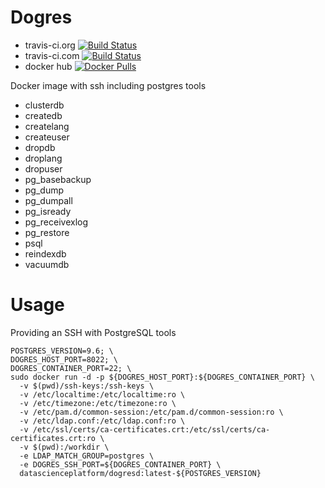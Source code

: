 # Dogres

- travis-ci.org [![Build Status](https://travis-ci.org/Data-Science-Platform/dogres.svg?branch=master)](https://travis-ci.org/Data-Science-Platform/dogres)
- travis-ci.com [![Build Status](https://travis-ci.com/Data-Science-Platform/dogres.svg?branch=master)](https://travis-ci.com/Data-Science-Platform/dogres)
- docker hub [![Docker Pulls](https://img.shields.io/docker/pulls/datascienceplatform/dogresd.svg?maxAge=2592000)](https://hub.docker.com/r/datascienceplatform/dogresd/)

Docker image with ssh including postgres tools

- clusterdb
- createdb
- createlang
- createuser
- dropdb
- droplang
- dropuser
- pg_basebackup
- pg_dump
- pg_dumpall
- pg_isready
- pg_receivexlog
- pg_restore
- psql
- reindexdb
- vacuumdb

# Usage

Providing an SSH with PostgreSQL tools
```
POSTGRES_VERSION=9.6; \
DOGRES_HOST_PORT=8022; \
DOGRES_CONTAINER_PORT=22; \
sudo docker run -d -p ${DOGRES_HOST_PORT}:${DOGRES_CONTAINER_PORT} \
  -v $(pwd)/ssh-keys:/ssh-keys \
  -v /etc/localtime:/etc/localtime:ro \
  -v /etc/timezone:/etc/timezone:ro \
  -v /etc/pam.d/common-session:/etc/pam.d/common-session:ro \
  -v /etc/ldap.conf:/etc/ldap.conf:ro \
  -v /etc/ssl/certs/ca-certificates.crt:/etc/ssl/certs/ca-certificates.crt:ro \
  -v $(pwd):/workdir \
  -e LDAP_MATCH_GROUP=postgres \
  -e DOGRES_SSH_PORT=${DOGRES_CONTAINER_PORT} \
  datascienceplatform/dogresd:latest-${POSTGRES_VERSION}
```

